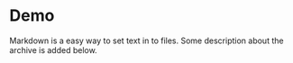 # Demo  
Markdown is a easy way to set text in to files. Some description about the archive is added below.
